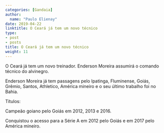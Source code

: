```yaml
---
categories: [Gandaia]
author:
  name: "Paulo Elienay"
date: 2019-04-22
linktitle: O Ceará já tem um novo técnico
type:
- post
- posts
title: O Ceará já tem um novo técnico
weight: 11
---
```

O Ceará já tem um novo treinador. Enderson Moreira assumirá o comando técnico do alvinegro.

Enderson Moreira já tem passagens pelo Ipatinga, Fluminense, Goiás, Grêmio, Santos, Athletico, América mineiro e o seu último trabalho foi no Bahia.

Títulos:

Campeão goiano pelo Goiás em 2012, 2013 e 2016.

Conquistou o acesso para a Série A em 2012 pelo Goiás e em 2017 pelo América mineiro.
